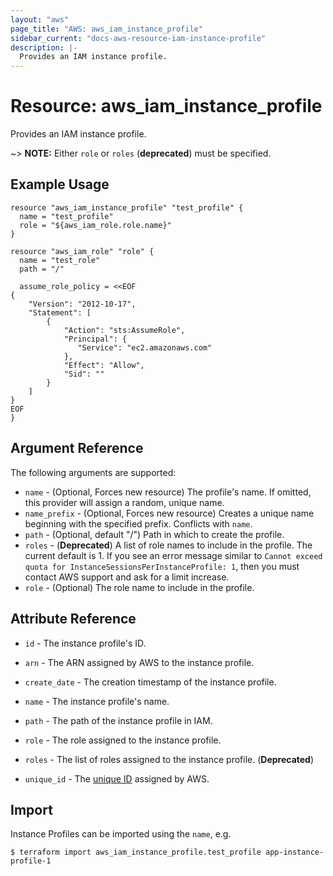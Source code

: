```yaml
---
layout: "aws"
page_title: "AWS: aws_iam_instance_profile"
sidebar_current: "docs-aws-resource-iam-instance-profile"
description: |-
  Provides an IAM instance profile.
---
```


# Resource: aws_iam_instance_profile

Provides an IAM instance profile.

~> **NOTE:** Either `role` or `roles` (**deprecated**) must be specified.

## Example Usage

```hcl
resource "aws_iam_instance_profile" "test_profile" {
  name = "test_profile"
  role = "${aws_iam_role.role.name}"
}

resource "aws_iam_role" "role" {
  name = "test_role"
  path = "/"

  assume_role_policy = <<EOF
{
    "Version": "2012-10-17",
    "Statement": [
        {
            "Action": "sts:AssumeRole",
            "Principal": {
               "Service": "ec2.amazonaws.com"
            },
            "Effect": "Allow",
            "Sid": ""
        }
    ]
}
EOF
}
```

## Argument Reference

The following arguments are supported:

* `name` - (Optional, Forces new resource) The profile's name. If omitted, this provider will assign a random, unique name.
* `name_prefix` - (Optional, Forces new resource) Creates a unique name beginning with the specified prefix. Conflicts with `name`.
* `path` - (Optional, default "/") Path in which to create the profile.
* `roles` - (**Deprecated**)
A list of role names to include in the profile.  The current default is 1.  If you see an error message similar to `Cannot exceed quota for InstanceSessionsPerInstanceProfile: 1`, then you must contact AWS support and ask for a limit increase.
* `role` - (Optional) The role name to include in the profile.

## Attribute Reference

* `id` - The instance profile's ID.
* `arn` - The ARN assigned by AWS to the instance profile.
* `create_date` - The creation timestamp of the instance profile.
* `name` - The instance profile's name.
* `path` - The path of the instance profile in IAM.
* `role` - The role assigned to the instance profile.
* `roles` - The list of roles assigned to the instance profile. (**Deprecated**)
* `unique_id` - The [unique ID][1] assigned by AWS.

  [1]: https://docs.aws.amazon.com/IAM/latest/UserGuide/Using_Identifiers.html#GUIDs


## Import

Instance Profiles can be imported using the `name`, e.g.

```
$ terraform import aws_iam_instance_profile.test_profile app-instance-profile-1
```
